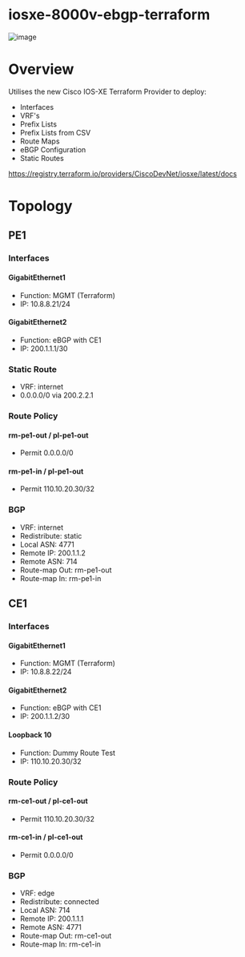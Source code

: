 # iosxe-8000v-ebgp-terraform
![image](https://github.com/fsecuritynz/iosxe-8000v-ebgp-terraform/assets/45273776/c1f3ba73-d55f-4036-ac23-4120b9b1b9de)


# Overview
Utilises the new Cisco IOS-XE Terraform Provider to deploy:
- Interfaces
- VRF's
- Prefix Lists
- Prefix Lists from CSV
- Route Maps
- eBGP Configuration
- Static Routes

https://registry.terraform.io/providers/CiscoDevNet/iosxe/latest/docs

# Topology
## PE1
### Interfaces
#### GigabitEthernet1
- Function: MGMT (Terraform)
- IP: 10.8.8.21/24

#### GigabitEthernet2
- Function: eBGP with CE1
- IP: 200.1.1.1/30

### Static Route
- VRF: internet
- 0.0.0.0/0 via 200.2.2.1

### Route Policy
#### rm-pe1-out / pl-pe1-out
- Permit 0.0.0.0/0

#### rm-pe1-in / pl-pe1-out
- Permit 110.10.20.30/32

### BGP
- VRF: internet
- Redistribute: static
- Local ASN: 4771
- Remote IP: 200.1.1.2
- Remote ASN: 714
- Route-map Out: rm-pe1-out
- Route-map In: rm-pe1-in


## CE1
### Interfaces
#### GigabitEthernet1
- Function: MGMT (Terraform)
- IP: 10.8.8.22/24

#### GigabitEthernet2
- Function: eBGP with CE1
- IP: 200.1.1.2/30

#### Loopback 10
- Function: Dummy Route Test
- IP: 110.10.20.30/32

### Route Policy
#### rm-ce1-out / pl-ce1-out
- Permit 110.10.20.30/32

#### rm-ce1-in / pl-ce1-out
- Permit 0.0.0.0/0

### BGP
- VRF: edge
- Redistribute: connected
- Local ASN: 714
- Remote IP: 200.1.1.1
- Remote ASN: 4771
- Route-map Out: rm-ce1-out
- Route-map In: rm-ce1-in

